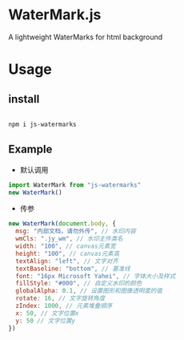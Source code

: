 # WaterMark.js

A lightweight WaterMarks for html background

# Usage

## install

```bash

npm i js-watermarks

```

## Example

- 默认调用

```js
import WaterMark from "js-watermarks"
new WaterMark()
```

- 传参

```js
new WaterMark(document.body, {
  msg: "内部文档，请勿外传", // 水印内容
  wmCls: ".jy_wm", // 水印主件类名
  width: "100", // canvas元素宽
  height: "100", // canvas元素高
  textAlign: "left", // 文字对齐
  textBaseline: "bottom", // 基准线
  font: "16px Microsoft Yahei", // 字体大小及样式
  fillStyle: "#000", // 自定义水印的颜色
  globalAlpha: 0.1, // 设置图形和图像透明度的值
  rotate: 16, // 文字旋转角度
  zIndex: 1000, // 元素堆叠顺序
  x: 50, // 文字位置x
  y: 50 // 文字位置y
})
```
